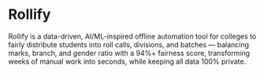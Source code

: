 # Rollify
Rollify is a data-driven, AI/ML-inspired offline automation tool for colleges to fairly distribute students into roll calls, divisions, and batches — balancing marks, branch, and gender ratio with a 94%+ fairness score, transforming weeks of manual work into seconds, while keeping all data 100% private.
